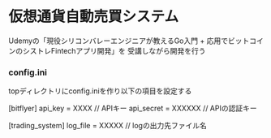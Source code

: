 # 仮想通貨自動売買システム

Udemyの「現役シリコンバレーエンジニアが教えるGo入門 + 応用でビットコインのシストレFintechアプリ開発」を
受講しながら開発を行う


### config.ini

topディレクトリにconfig.iniを作り以下の項目を設定する

[bitflyer]
api_key = XXXX // APIキー
api_secret = XXXXXX // APIの認証キー

[trading_system]
log_file = XXXXX // logの出力先ファイル名